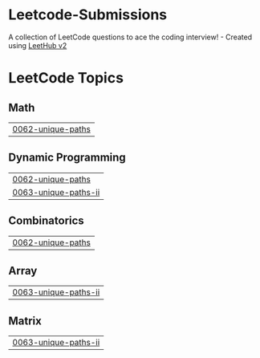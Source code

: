 # Leetcode-Submissions
A collection of LeetCode questions to ace the coding interview! - Created using [LeetHub v2](https://github.com/arunbhardwaj/LeetHub-2.0)

<!---LeetCode Topics Start-->
# LeetCode Topics
## Math
|  |
| ------- |
| [0062-unique-paths](https://github.com/Aayushi-Shrawagi/Leetcode-Submissions/tree/master/0062-unique-paths) |
## Dynamic Programming
|  |
| ------- |
| [0062-unique-paths](https://github.com/Aayushi-Shrawagi/Leetcode-Submissions/tree/master/0062-unique-paths) |
| [0063-unique-paths-ii](https://github.com/Aayushi-Shrawagi/Leetcode-Submissions/tree/master/0063-unique-paths-ii) |
## Combinatorics
|  |
| ------- |
| [0062-unique-paths](https://github.com/Aayushi-Shrawagi/Leetcode-Submissions/tree/master/0062-unique-paths) |
## Array
|  |
| ------- |
| [0063-unique-paths-ii](https://github.com/Aayushi-Shrawagi/Leetcode-Submissions/tree/master/0063-unique-paths-ii) |
## Matrix
|  |
| ------- |
| [0063-unique-paths-ii](https://github.com/Aayushi-Shrawagi/Leetcode-Submissions/tree/master/0063-unique-paths-ii) |
<!---LeetCode Topics End-->